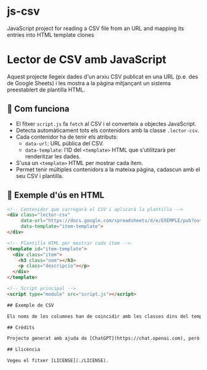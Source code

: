 # js-csv
JavaScript project for reading a CSV file from an URL and mapping its entries into HTML template clones

# Lector de CSV amb JavaScript

Aquest projecte llegeix dades d'un arxiu CSV publicat en una URL (p.e. des de Google Sheets) i les mostra a la pàgina mitjançant un sistema preestablert de plantilla HTML.

## 🔧 Com funciona

- El fitxer `script.js` fa `fetch` al CSV i el converteix a objectes JavaScript.
- Detecta automàticament tots els contenidors amb la classe `.lector-csv`.
- Cada contenidor ha de tenir els atributs:
  - `data-url`: URL pública del CSV.
  - `data-template`: l’ID del `<template>` HTML que s’utilitzarà per renderitzar les dades.
- S'usa un `<template>` HTML per mostrar cada ítem.
- Permet tenir múltiples contenidors a la mateixa pàgina, cadascun amb el seu CSV i plantilla.

## 🧪 Exemple d'ús en HTML

```html
<!-- Contenidor que carregarà el CSV i aplicarà la plantilla -->
<div class="lector-csv"
     data-url="https://docs.google.com/spreadsheets/d/e/EXEMPLE/pub?output=csv"
     data-template="item-template">
</div>

<!-- Plantilla HTML per mostrar cada ítem -->
<template id="item-template">
  <div class="item">
    <h3 class="nom"></h3>
    <p class="descripcio"></p>
  </div>
</template>

<!-- Script principal -->
<script type="module" src="script.js"></script>

## Exemple de CSV

Els noms de les columnes han de coincidir amb les classes dins del template.

## Crèdits

Projecte generat amb ajuda de [ChatGPT](https://chat.openai.com), però tot el codi és d'ús lliure.

## Llicència

Vegeu el fitxer [LICENSE](./LICENSE).
